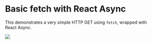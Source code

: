 # Basic fetch with React Async

This demonstrates a very simple HTTP GET using `fetch`, wrapped with React Async.

 [![](https://img.shields.io/badge/live-demo-blue.svg)](https://react-async.async-library.now.sh/examples/basic-fetch)

